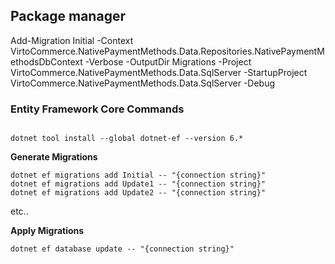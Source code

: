 
## Package manager 
Add-Migration Initial -Context VirtoCommerce.NativePaymentMethods.Data.Repositories.NativePaymentMethodsDbContext  -Verbose -OutputDir Migrations -Project VirtoCommerce.NativePaymentMethods.Data.SqlServer -StartupProject VirtoCommerce.NativePaymentMethods.Data.SqlServer  -Debug



### Entity Framework Core Commands
```

dotnet tool install --global dotnet-ef --version 6.*
```

**Generate Migrations**

```
dotnet ef migrations add Initial -- "{connection string}"
dotnet ef migrations add Update1 -- "{connection string}"
dotnet ef migrations add Update2 -- "{connection string}"
```

etc..

**Apply Migrations**

`dotnet ef database update -- "{connection string}"`
